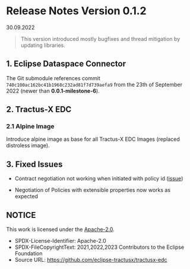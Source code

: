 # Release Notes Version 0.1.2

30.09.2022

> This version introduced mostly bugfixes and thread mitigation by updating libraries.

## 1. Eclipse Dataspace Connector

The Git submodule references commit `740c100ac162bc41b1968c232ad81f7d739aefa9` from the 23th of September 2022 (newer than **0.0.1-milestone-6**).

## 2. Tractus-X EDC

### 2.1 Alpine Image

Introduce alpine image as base for all Tractus-X EDC Images (replaced distroless image).

## 3. Fixed Issues

- Contract negotiation not working when initiated with policy id ([issue](https://github.com/eclipse-dataspaceconnector/DataSpaceConnector/issues/1251))

- Negotiation of Policies with extensible properties now works as expected

## NOTICE

This work is licensed under the [Apache-2.0](https://www.apache.org/licenses/LICENSE-2.0).

- SPDX-License-Identifier: Apache-2.0
- SPDX-FileCopyrightText: 2021,2022,2023 Contributors to the Eclipse Foundation
- Source URL: <https://github.com/eclipse-tractusx/tractusx-edc>
